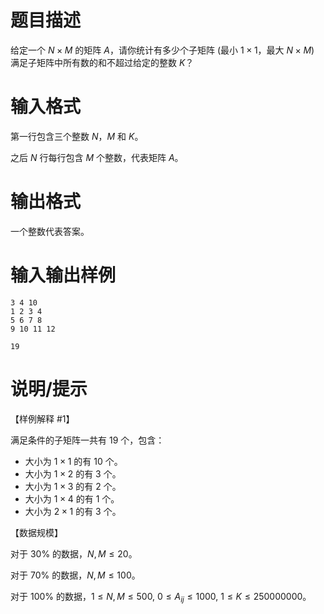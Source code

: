 # 题目描述

给定一个 $N \times M$ 的矩阵 $A$，请你统计有多少个子矩阵 (最小 $1 \times 1$，最大 $N \times M$) 满足子矩阵中所有数的和不超过给定的整数 $K$？

# 输入格式

第一行包含三个整数 $N$，$M$ 和 $K$。

之后 $N$ 行每行包含 $M$ 个整数，代表矩阵 $A$。

# 输出格式

一个整数代表答案。

# 输入输出样例

```input1
3 4 10
1 2 3 4
5 6 7 8
9 10 11 12
```

```output1
19
```

# 说明/提示

【样例解释 #1】

满足条件的子矩阵一共有 $19$ 个，包含：

* 大小为 $1 \times 1$ 的有 $10$ 个。
* 大小为 $1 \times 2$ 的有 $3$ 个。
* 大小为 $1 \times 3$ 的有 $2$ 个。
* 大小为 $1 \times 4$ 的有 $1$ 个。
* 大小为 $2 \times 1$ 的有 $3$ 个。

【数据规模】

对于 $30 \%$ 的数据，$N,M \leq 20$。

对于 $70 \%$ 的数据，$N,M \leq 100$。

对于 $100 \%$ 的数据，$1 \leq N,M \leq 500,~0 \leq A_{ij} \leq 1000,~1 \leq K \leq 250000000$。
